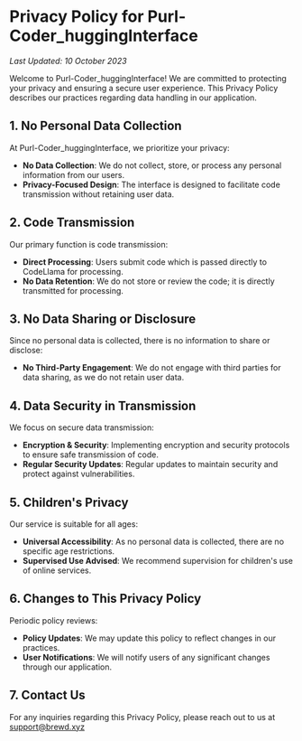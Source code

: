 # Privacy Policy for Purl-Coder_huggingInterface

_Last Updated: 10 October 2023_

Welcome to Purl-Coder_huggingInterface! We are committed to protecting your privacy and ensuring a secure user experience. This Privacy Policy describes our practices regarding data handling in our application.

## 1. No Personal Data Collection

At Purl-Coder_huggingInterface, we prioritize your privacy:
- **No Data Collection**: We do not collect, store, or process any personal information from our users.
- **Privacy-Focused Design**: The interface is designed to facilitate code transmission without retaining user data.

## 2. Code Transmission

Our primary function is code transmission:
- **Direct Processing**: Users submit code which is passed directly to CodeLlama for processing.
- **No Data Retention**: We do not store or review the code; it is directly transmitted for processing.

## 3. No Data Sharing or Disclosure

Since no personal data is collected, there is no information to share or disclose:
- **No Third-Party Engagement**: We do not engage with third parties for data sharing, as we do not retain user data.

## 4. Data Security in Transmission

We focus on secure data transmission:
- **Encryption & Security**: Implementing encryption and security protocols to ensure safe transmission of code.
- **Regular Security Updates**: Regular updates to maintain security and protect against vulnerabilities.

## 5. Children's Privacy

Our service is suitable for all ages:
- **Universal Accessibility**: As no personal data is collected, there are no specific age restrictions.
- **Supervised Use Advised**: We recommend supervision for children's use of online services.

## 6. Changes to This Privacy Policy

Periodic policy reviews:
- **Policy Updates**: We may update this policy to reflect changes in our practices.
- **User Notifications**: We will notify users of any significant changes through our application.

## 7. Contact Us

For any inquiries regarding this Privacy Policy, please reach out to us at support@brewd.xyz
